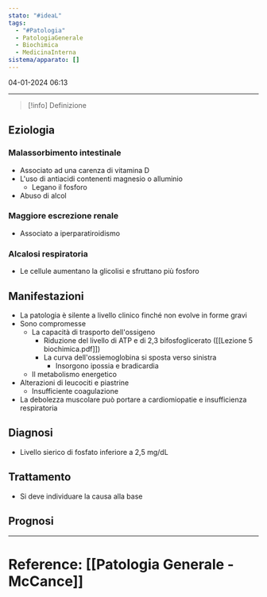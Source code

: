 ```yaml
---
stato: "#ideaL"
tags:
  - "#Patologia"
  - PatologiaGenerale
  - Biochimica
  - MedicinaInterna
sistema/apparato: []
---
```

04-01-2024 06:13

--- 

>[!info] Definizione
>


## Eziologia
### Malassorbimento intestinale
- Associato ad una carenza di vitamina D
- L'uso di antiacidi contenenti magnesio o alluminio
	- Legano il fosforo
- Abuso di alcol
### Maggiore escrezione renale
- Associato a iperparatiroidismo
### Alcalosi respiratoria
- Le cellule aumentano la glicolisi e sfruttano più fosforo

## Manifestazioni
- La patologia è silente a livello clinico finché non evolve in forme gravi
- Sono compromesse
	- La capacità di trasporto dell'ossigeno 
		- Riduzione del livello di ATP e di 2,3 bifosfoglicerato ([[Lezione 5 biochimica.pdf]])
		- La curva dell'ossiemoglobina si sposta verso sinistra 
			- Insorgono ipossia e bradicardia
	- Il metabolismo energetico 
- Alterazioni di leucociti e piastrine
	- Insufficiente coagulazione
- La debolezza muscolare può portare a cardiomiopatie e insufficienza respiratoria

## Diagnosi
- Livello sierico di fosfato inferiore a 2,5 mg/dL

## Trattamento
- Si deve individuare la causa alla base

## Prognosi



--- 
# Reference: [[Patologia Generale - McCance]]